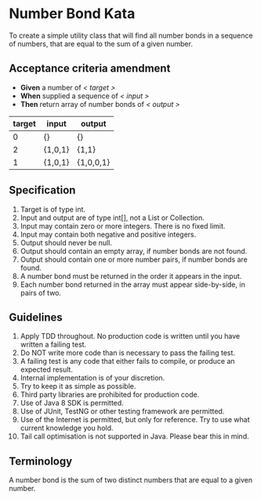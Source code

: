 # Number Bond Kata

To create a simple utility class that will find all number bonds in a sequence of numbers, that are equal to the sum of 
a given number.

## Acceptance criteria amendment

* __Given__ a number of _< target >_
* __When__ supplied a sequence of _< input >_
* __Then__ return array of number bonds of  _< output >_

| target | input   | output    |
|--------|---------|-----------|
| 0      | {}      | {}        |
| 2      | {1,0,1} | {1,1}     |
| 1      | {1,0,1} | {1,0,0,1} |

## Specification

1. Target is of type int.
2. Input and output are of type int[], not a List or Collection.
3. Input may contain zero or more integers. There is no fixed limit.
4. Input may contain both negative and positive integers.
5. Output should never be null.
6. Output should contain an empty array, if number bonds are not found.
7. Output should contain one or more number pairs, if number bonds are found.
8. A number bond must be returned in the order it appears in the input.
9. Each number bond returned in the array must appear side-by-side, in pairs of two.

## Guidelines

1. Apply TDD throughout. No production code is written until you have written a failing test.
2. Do NOT write more code than is necessary to pass the failing test.
3. A failing test is any code that either fails to compile, or produce an expected result.
4. Internal implementation is of your discretion.
5. Try to keep it as simple as possible.
6. Third party libraries are prohibited for production code.
7. Use of Java 8 SDK is permitted.
8. Use of JUnit, TestNG or other testing framework are permitted.
9. Use of the Internet is permitted, but only for reference. Try to use what current knowledge you hold.
10. Tail call optimisation is not supported in Java. Please bear this in mind.

## Terminology

A number bond is the sum of two distinct numbers that are equal to a given number.